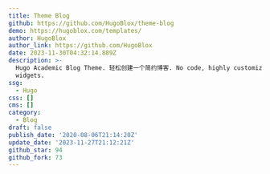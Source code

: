 ```yaml
---
title: Theme Blog
github: https://github.com/HugoBlox/theme-blog
demo: https://hugoblox.com/templates/
author: HugoBlox
author_link: https://github.com/HugoBlox
date: 2023-11-30T04:32:14.889Z
description: >-
  Hugo Academic Blog Theme. 轻松创建一个简约博客. No code, highly customizable using
  widgets.
ssg:
  - Hugo
css: []
cms: []
category:
  - Blog
draft: false
publish_date: '2020-08-06T21:14:20Z'
update_date: '2023-11-27T21:12:21Z'
github_star: 94
github_fork: 73
---
```

